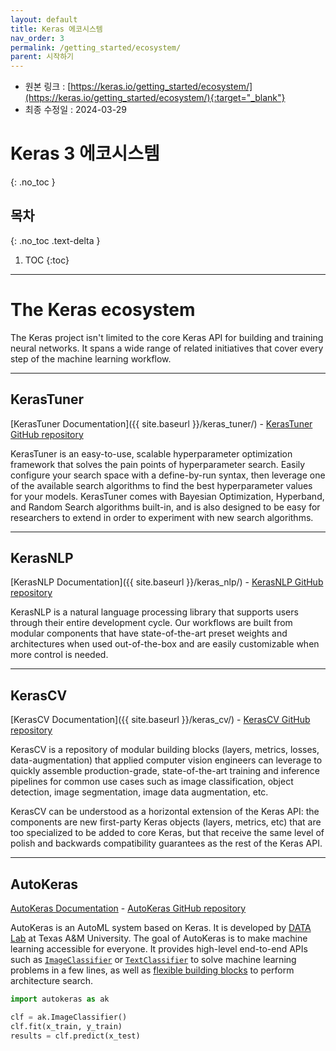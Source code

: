 ```yaml
---
layout: default
title: Keras 에코시스템
nav_order: 3
permalink: /getting_started/ecosystem/
parent: 시작하기
---
```


* 원본 링크 : [https://keras.io/getting_started/ecosystem/](https://keras.io/getting_started/ecosystem/){:target="_blank"}
* 최종 수정일 : 2024-03-29

# Keras 3 에코시스템
{: .no_toc }

## 목차
{: .no_toc .text-delta }

1. TOC
{:toc}

---

The Keras ecosystem
===================

The Keras project isn't limited to the core Keras API for building and training neural networks. It spans a wide range of related initiatives that cover every step of the machine learning workflow.

* * *

KerasTuner
----------

[KerasTuner Documentation]({{ site.baseurl }}/keras_tuner/) - [KerasTuner GitHub repository](https://github.com/keras-team/keras-tuner)

KerasTuner is an easy-to-use, scalable hyperparameter optimization framework that solves the pain points of hyperparameter search. Easily configure your search space with a define-by-run syntax, then leverage one of the available search algorithms to find the best hyperparameter values for your models. KerasTuner comes with Bayesian Optimization, Hyperband, and Random Search algorithms built-in, and is also designed to be easy for researchers to extend in order to experiment with new search algorithms.

* * *

KerasNLP
--------

[KerasNLP Documentation]({{ site.baseurl }}/keras_nlp/) - [KerasNLP GitHub repository](https://github.com/keras-team/keras-nlp)

KerasNLP is a natural language processing library that supports users through their entire development cycle. Our workflows are built from modular components that have state-of-the-art preset weights and architectures when used out-of-the-box and are easily customizable when more control is needed.

* * *

KerasCV
-------

[KerasCV Documentation]({{ site.baseurl }}/keras_cv/) - [KerasCV GitHub repository](https://github.com/keras-team/keras-cv)

KerasCV is a repository of modular building blocks (layers, metrics, losses, data-augmentation) that applied computer vision engineers can leverage to quickly assemble production-grade, state-of-the-art training and inference pipelines for common use cases such as image classification, object detection, image segmentation, image data augmentation, etc.

KerasCV can be understood as a horizontal extension of the Keras API: the components are new first-party Keras objects (layers, metrics, etc) that are too specialized to be added to core Keras, but that receive the same level of polish and backwards compatibility guarantees as the rest of the Keras API.

* * *

AutoKeras
---------

[AutoKeras Documentation](https://autokeras.com/) - [AutoKeras GitHub repository](https://github.com/keras-team/autokeras)

AutoKeras is an AutoML system based on Keras. It is developed by [DATA Lab](http://faculty.cs.tamu.edu/xiahu/index.html) at Texas A&M University. The goal of AutoKeras is to make machine learning accessible for everyone. It provides high-level end-to-end APIs such as [`ImageClassifier`](https://autokeras.com/tutorial/image_classification/) or [`TextClassifier`](https://autokeras.com/tutorial/text_classification/) to solve machine learning problems in a few lines, as well as [flexible building blocks](https://autokeras.com/tutorial/customized/) to perform architecture search.

```python
import autokeras as ak

clf = ak.ImageClassifier()
clf.fit(x_train, y_train)
results = clf.predict(x_test)
```
